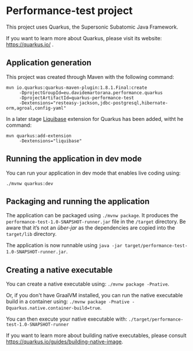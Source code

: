 # Performance-test project

This project uses Quarkus, the Supersonic Subatomic Java Framework.

If you want to learn more about Quarkus, please visit its website: https://quarkus.io/ .

## Application generation

This project was created through Maven with the following command:
```shell script
mvn io.quarkus:quarkus-maven-plugin:1.8.1.Final:create     
     -DprojectGroupId=eu.davidemartorana.performance.quarkus
     -DprojectArtifactId=quarkus-performance-test
     -Dextensions="resteasy-jackson,jdbc-postgresql,hibernate-orm,agroal,config-yaml"
```

In a later stage [Liquibase](https://www.liquibase.org/) extension for Quarkus has been added, witht he command:
```shell script
mvn quarkus:add-extension 
     -Dextensions="liquibase"
```

## Running the application in dev mode

You can run your application in dev mode that enables live coding using:
```
./mvnw quarkus:dev
```

## Packaging and running the application

The application can be packaged using `./mvnw package`.
It produces the `performance-test-1.0-SNAPSHOT-runner.jar` file in the `/target` directory.
Be aware that it’s not an _über-jar_ as the dependencies are copied into the `target/lib` directory.

The application is now runnable using `java -jar target/performance-test-1.0-SNAPSHOT-runner.jar`.

## Creating a native executable

You can create a native executable using: `./mvnw package -Pnative`.

Or, if you don't have GraalVM installed, you can run the native executable build in a container using: `./mvnw package -Pnative -Dquarkus.native.container-build=true`.

You can then execute your native executable with: `./target/performance-test-1.0-SNAPSHOT-runner`

If you want to learn more about building native executables, please consult https://quarkus.io/guides/building-native-image.
